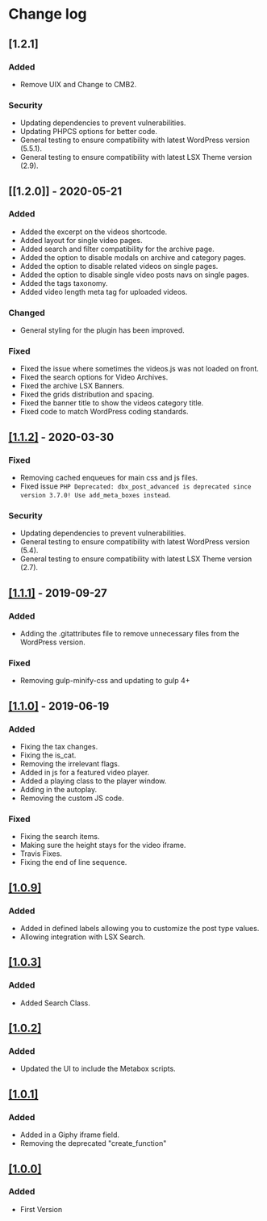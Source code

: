 # Change log

## [1.2.1]

### Added

- Remove UIX and Change to CMB2.

### Security

- Updating dependencies to prevent vulnerabilities.
- Updating PHPCS options for better code.
- General testing to ensure compatibility with latest WordPress version (5.5.1).
- General testing to ensure compatibility with latest LSX Theme version (2.9).

## [[1.2.0]] - 2020-05-21

### Added

- Added the excerpt on the videos shortcode.
- Added layout for single video pages.
- Added search and filter compatibility for the archive page.
- Added the option to disable modals on archive and category pages.
- Added the option to disable related videos on single pages.
- Added the option to disable single video posts navs on single pages.
- Added the tags taxonomy.
- Added video length meta tag for uploaded videos.

### Changed

- General styling for the plugin has been improved.

### Fixed

- Fixed the issue where sometimes the videos.js was not loaded on front.
- Fixed the search options for Video Archives.
- Fixed the archive LSX Banners.
- Fixed the grids distribution and spacing.
- Fixed the banner title to show the videos category title.
- Fixed code to match WordPress coding standards.

## [[1.1.2]](https://github.com/lightspeeddevelopment/lsx-videos/releases/tag/1.1.2) - 2020-03-30

### Fixed

- Removing cached enqueues for main css and js files.
- Fixed issue `PHP Deprecated: dbx_post_advanced is deprecated since version 3.7.0! Use add_meta_boxes instead`.

### Security

- Updating dependencies to prevent vulnerabilities.
- General testing to ensure compatibility with latest WordPress version (5.4).
- General testing to ensure compatibility with latest LSX Theme version (2.7).

## [[1.1.1]](https://github.com/lightspeeddevelopment/lsx-videos/releases/tag/1.1.1) - 2019-09-27

### Added

- Adding the .gitattributes file to remove unnecessary files from the WordPress version.

### Fixed

- Removing gulp-minify-css and updating to gulp 4+

## [[1.1.0]](https://github.com/lightspeeddevelopment/lsx-videos/releases/tag/v1.1.0) - 2019-06-19

### Added

- Fixing the tax changes.
- Fixing the is_cat.
- Removing the irrelevant flags.
- Added in js for a featured video player.
- Added a playing class to the player window.
- Adding in the autoplay.
- Removing the custom JS code.

### Fixed

- Fixing the search items.
- Making sure the height stays for the video iframe.
- Travis Fixes.
- Fixing the end of line sequence.

## [[1.0.9]]()

### Added

- Added in defined labels allowing you to customize the post type values.
- Allowing integration with LSX Search.

## [[1.0.3]]()

### Added

- Added Search Class.

## [[1.0.2]]()

### Added

- Updated the UI to include the Metabox scripts.

## [[1.0.1]]()

### Added

- Added in a Giphy iframe field.
- Removing the deprecated "create_function"

## [[1.0.0]]()

### Added

- First Version
